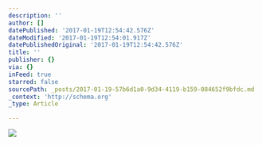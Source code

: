 ```yaml
---
description: ''
author: []
datePublished: '2017-01-19T12:54:42.576Z'
dateModified: '2017-01-19T12:54:01.917Z'
datePublishedOriginal: '2017-01-19T12:54:42.576Z'
title: ''
publisher: {}
via: {}
inFeed: true
starred: false
sourcePath: _posts/2017-01-19-57b6d1a0-9d34-4119-b159-084652f9bfdc.md
_context: 'http://schema.org'
_type: Article

---
```

![](https://the-grid-user-content.s3-us-west-2.amazonaws.com/a7b8438b-fe73-4801-bf82-52a66cdcc92e.png)